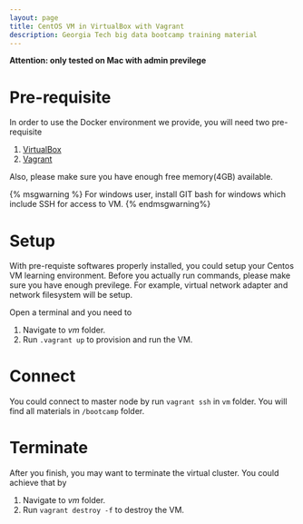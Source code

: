 ```yaml
---
layout: page
title: CentOS VM in VirtualBox with Vagrant
description: Georgia Tech big data bootcamp training material
---
```


**Attention: only tested on Mac with admin previlege**

# Pre-requisite

In order to use the Docker environment we provide, you will need two pre-requisite
1. [VirtualBox](https://www.virtualbox.org/wiki/Downloads)
2. [Vagrant](http://www.vagrantup.com/downloads.html)

Also, please make sure you have enough free memory(4GB) available.

{% msgwarning %}
For windows user, install GIT bash for windows which include SSH for access to VM.
{% endmsgwarning%}

# Setup
With pre-requiste softwares properly installed, you could setup your Centos VM learning environment. Before you actually run commands, please make sure you have enough previlege. For example, virtual network adapter and network filesystem will be setup.

Open a terminal and you need to

1. Navigate to *vm* folder.
2. Run `.vagrant up` to provision and run the VM.

# Connect
You could connect to master node by run `vagrant ssh` in `vm` folder. You will find all materials in `/bootcamp` folder.


# Terminate
After you finish, you may want to terminate the virtual cluster. You could achieve that by

1. Navigate to *vm* folder.
2. Run `vagrant destroy -f` to destroy the VM.
